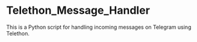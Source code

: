 # Telethon_Message_Handler
This is a Python script for handling incoming messages on Telegram using Telethon.
